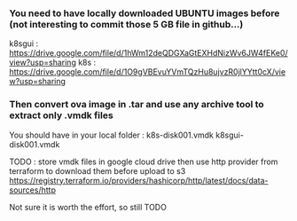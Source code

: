 ### You need to have locally downloaded UBUNTU images before (not interesting to commit those 5 GB file in github...)

k8sgui : https://drive.google.com/file/d/1hWm12deQDGXaGtEXHdNizWv6JW4fEKe0/view?usp=sharing
k8s : https://drive.google.com/file/d/1O9gVBEvuYVmTQzHu8ujvzR0jlYYtt0cX/view?usp=sharing



### Then convert ova image in .tar and use any archive tool to extract only .vmdk files

You should have in your local folder : 
k8s-disk001.vmdk
k8sgui-disk001.vmdk



TODO : store vmdk files in google cloud drive then use http provider from terraform to download them before upload to s3
https://registry.terraform.io/providers/hashicorp/http/latest/docs/data-sources/http

Not sure it is worth the effort, so still TODO